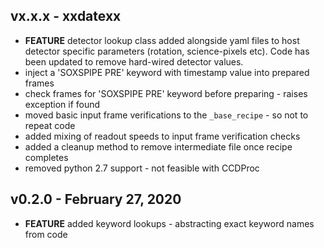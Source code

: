 ## vx.x.x - xxdatexx

* **FEATURE** detector lookup class added alongside yaml files to host detector specific parameters (rotation, science-pixels etc). Code has been updated to remove hard-wired detector values.
* inject a 'SOXSPIPE PRE' keyword with timestamp value into prepared frames
* check frames for 'SOXSPIPE PRE' keyword before preparing - raises exception if found
* moved basic input frame verifications to the `_base_recipe` - so not to repeat code
* added mixing of readout speeds to input frame verification checks
* added a cleanup method to remove intermediate file once recipe completes
* removed python 2.7 support - not feasible with CCDProc

## v0.2.0 - February 27, 2020

* **FEATURE** added keyword lookups - abstracting exact keyword names from code
